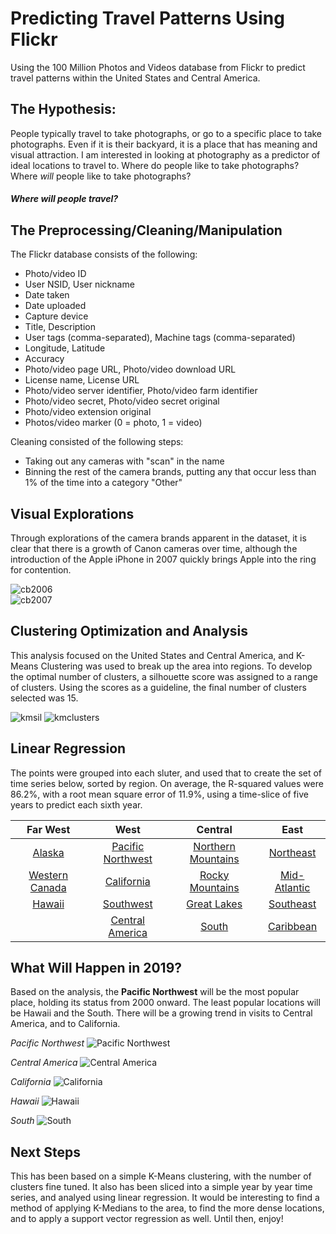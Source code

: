 [cb2004]: /images/camerabrands2004.jpg
[cb2005]: /images/camerabrands2005.jpg
[cb2006]: /images/camerabrands2006.jpg
[cb2007]: /images/camerabrands2007.jpg
[cb2008]: /images/camerabrands2008.jpg
[cb2009]: /images/camerabrands2009.jpg
[cb2010]: /images/camerabrands2010.jpg
[cb2011]: /images/camerabrands2011.jpg
[cb2012]: /images/camerabrands2012.jpg
[cb2013]: /images/camerabrands2013.jpg
[cb2014]: /images/camerabrands2014.jpg

[us]: /images/us.jpg
[kmclusters]: /images/kmeans_15clusters.jpg
[kmcenters]: /images/kmeans_15clustercenters.jpg
[kmsil]: /images/kmeans_silhouette.jpg

[cl2000]: /images/clusters_2000color.jpg
[cl2001]: /images/clusters_2001color.jpg
[cl2002]: /images/clusters_2002color.jpg
[cl2003]: /images/clusters_2003color.jpg
[cl2004]: /images/clusters_2004color.jpg
[cl2005]: /images/clusters_2005color.jpg
[cl2006]: /images/clusters_2006color.jpg
[cl2007]: /images/clusters_2007color.jpg
[cl2008]: /images/clusters_2008color.jpg
[cl2009]: /images/clusters_2009color.jpg
[cl2010]: /images/clusters_2010color.jpg
[cl2011]: /images/clusters_2011color.jpg
[cl2012]: /images/clusters_2012color.jpg
[cl2013]: /images/clusters_2013color.jpg
[cl2014]: /images/clusters_2014color.jpg

[Pacific Northwest]: /images/prediction_cluster0.jpg
[Mid-Atlantic]: /images/prediction_cluster1.jpg
[Hawaii]: /images/prediction_cluster2.jpg
[South]: /images/prediction_cluster3.jpg
[Alaska]: /images/prediction_cluster4.jpg
[Southwest]: /images/prediction_cluster5.jpg
[Central America]: /images/prediction_cluster6.jpg
[Northern Mountains]: /images/prediction_cluster7.jpg
[Great Lakes]: /images/prediction_cluster8.jpg
[Southeast]: /images/prediction_cluster9.jpg
[California]: /images/prediction_cluster10.jpg
[Northeast]: /images/prediction_cluster11.jpg
[Caribbean]: /images/prediction_cluster12.jpg
[Rocky Mountains]: /images/prediction_cluster13.jpg
[Western Canada]: /images/prediction_cluster14.jpg


# Predicting Travel Patterns Using Flickr
Using the 100 Million Photos and Videos database from Flickr to predict travel patterns within the United States and Central America.

## The Hypothesis:

People typically travel to take photographs, or go to a specific place to take photographs. Even if it is their backyard, it is a place that has meaning and visual attraction. I am interested in looking at photography as a predictor of ideal locations to travel to. Where do people like to take photographs? Where _will_ people like to take photographs?

#### *Where will people travel?*

## The Preprocessing/Cleaning/Manipulation

The Flickr database consists of the following: 

- Photo/video ID
- User NSID, User nickname
- Date taken
- Date uploaded
- Capture device
- Title, Description
- User tags (comma-separated), Machine tags (comma-separated)
- Longitude, Latitude
- Accuracy
- Photo/video page URL, Photo/video download URL
- License name, License URL
- Photo/video server identifier, Photo/video farm identifier
- Photo/video secret, Photo/video secret original
- Photo/video extension original
- Photos/video marker (0 = photo, 1 = video)

Cleaning consisted of the following steps:
- Taking out any cameras with "scan" in the name
- Binning the rest of the camera brands, putting any that occur less than 1% of the time into a category "Other"

## Visual Explorations

Through explorations of the camera brands apparent in the dataset, it is clear that there is a growth of Canon cameras over time, although the introduction of the Apple iPhone in 2007 quickly brings Apple into the ring for contention. 

![cb2006]                         
![cb2007]

## Clustering Optimization and Analysis

This analysis focused on the United States and Central America, and K-Means Clustering was used to break up the area into regions. To develop the optimal number of clusters, a silhouette score was assigned to a range of clusters. Using the scores as a guideline, the final number of clusters selected was 15. 

![kmsil]
![kmclusters]

## Linear Regression

The points were grouped into each sluter, and used that to create the set of time series below, sorted by region. On average, the R-squared values were 86.2%, with a root mean square error of 11.9%, using a time-slice of five years to predict each sixth year. 


Far West              |West                   | Central              | East                
:--------------------:|:---------------------:|:--------------------:|:--------------------:
[Alaska]              |[Pacific Northwest]    |[Northern Mountains]  |[Northeast]
[Western Canada]      |[California]           |[Rocky Mountains]     |[Mid-Atlantic]
[Hawaii]              |[Southwest]            |[Great Lakes]         |[Southeast]
                      |[Central America]	  |[South]               |[Caribbean]

## What Will Happen in 2019?

Based on the analysis, the __Pacific Northwest__ will be the most popular place, holding its status from 2000 onward. The least popular locations will be Hawaii and the South. There will be a growing trend in visits to Central America, and to California.

_Pacific Northwest_
![Pacific Northwest]

_Central America_
![Central America]

_California_
![California]

_Hawaii_
![Hawaii]

_South_
![South]


## Next Steps

This has been based on a simple K-Means clustering, with the number of clusters fine tuned. It also has been sliced into a simple year by year time series, and analyed using linear regression. It would be interesting to find a method of applying K-Medians to the area, to find the more dense locations, and to apply a support vector regression as well. Until then, enjoy!